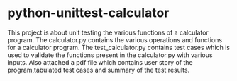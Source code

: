 # python-unittest-calculator
This project is about unit testing the various functions of a calculator program.
The calculator.py contains the various operations and functions for a calculator program.
The test_calculator.py contains test cases which is used to validate the functions present in the calculator.py with various inputs.
Also attached a pdf file which contains user story of the program,tabulated test cases and summary of the test results.
